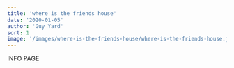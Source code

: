 ```yaml
---
title: 'where is the friends house'
date: '2020-01-05'
author: 'Guy Yard'
sort: 1
image: '/images/where-is-the-friends-house/where-is-the-friends-house.jpg'
---
```


INFO PAGE